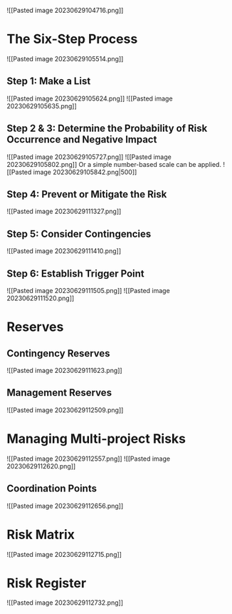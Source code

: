 ![[Pasted image 20230629104716.png]]


# The Six-Step Process
![[Pasted image 20230629105514.png]]

## Step 1: Make a List
![[Pasted image 20230629105624.png]]
![[Pasted image 20230629105635.png]]


## Step 2 & 3: Determine the Probability of Risk Occurrence and Negative Impact
![[Pasted image 20230629105727.png]]
![[Pasted image 20230629105802.png]]
Or a simple number-based scale can be applied.
![[Pasted image 20230629105842.png|500]]

## Step 4: Prevent or Mitigate the Risk
![[Pasted image 20230629111327.png]]


## Step 5: Consider Contingencies
![[Pasted image 20230629111410.png]]

## Step 6: Establish Trigger Point 
![[Pasted image 20230629111505.png]]
![[Pasted image 20230629111520.png]]

# Reserves

## Contingency Reserves
![[Pasted image 20230629111623.png]]

## Management Reserves
![[Pasted image 20230629112509.png]]



# Managing Multi-project Risks
![[Pasted image 20230629112557.png]]
![[Pasted image 20230629112620.png]]

## Coordination Points
![[Pasted image 20230629112656.png]]

# Risk Matrix
![[Pasted image 20230629112715.png]]

# Risk Register
![[Pasted image 20230629112732.png]]

